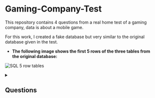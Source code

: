 # Gaming-Company-Test

This repository contains 4 questions from a real home test of a gaming company, data is about a mobile game.

For this work, I created a fake database but very similar to the original database given in the test.

* **The following image shows the first 5 rows of the three tables from the original database:**

![SQL 5 row tables](https://user-images.githubusercontent.com/80172576/194295535-8666cd3b-29c5-48d8-9516-840e06f8bd2e.jpeg)

<details>
  <summary><h2>Questions</h2></summary>
  
1. Find the country with the ghighest total deposits amount (off all users combined). Your answer should include the country name (column name: "country_name") and the total amount (column name: "lifetime_deposit_amount").

2. Return the total number of sessions reported in raw_data (column name: "total_sessions"), and the number of sessions that included the activity: "village_completed" (column name: "village_comepleted_sessions"). Your answer should include a single row with two columns.

3. Return a list of all the paying users from the USA (users that had at least one purchase, column name: "user_id"), and the first item they purchased (column name: "purchased_item"). Order your answer by user id, descending.

4. For each coupon - report its ID (column name: "coupon_id"), the total price iOS users actually paid while it was active (column name: "total_deposits", rounded to 1 digit after the decimal), and the number of iOS users that paid while it was active (column name: "depositors"). Order your results by the amount paid, from the least to the most.
</details>


